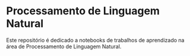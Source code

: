 # Processamento de Linguagem Natural


Este repositório é dedicado a notebooks de trabalhos de aprendizado na área de Processamento de Linguagem Natural.
